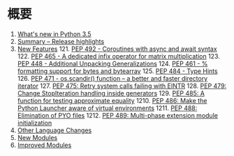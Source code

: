 # 概要
1. [What's new in Python 3.5](whatnews/README.md)
  11. [Summary – Release highlights](whatnews/Summary_Release_highlights.md)
  12. [New Features](whatnews/NewFeatures.md)
    121. [PEP 492 - Coroutines with async and await syntax](whatnews/NewFeatures.md/#pep-492---coroutines-with-async-and-await-syntax)
    122. [PEP 465 - A dedicated infix operator for matrix multiplication](whatnews/NewFeatures.md/#pep-465---a-dedicated-infix-operator-for-matrix-multiplication)
    123. [PEP 448 - Additional Unpacking Generalizations](whatnews/NewFeatures.md/#pep-448---additional-unpacking-generalizations)
    124. [PEP 461 - % formatting support for bytes and bytearray](whatnews/NewFeatures.md/#pep-461----formatting-support-for-bytes-and-bytearray)
    125. [PEP 484 - Type Hints](whatnews/NewFeatures.md/#pep-484---type-hints)
    126. [PEP 471 - os.scandir() function – a better and faster directory iterator](whatnews/NewFeatures.md/#pep-471---osscandir-function-–-a-better-and-faster-directory-iterator)
    127. [PEP 475: Retry system calls failing with EINTR](whatnews/NewFeatures.md/#pep-475-retry-system-calls-failing-with-eintr)
    128. [PEP 479: Change StopIteration handling inside generators](whatnews/NewFeatures.md/#pep-479-change-stopiteration-handling-inside-generators)
    129. [PEP 485: A function for testing approximate equality](whatnews/NewFeatures.md/#pep-485-a-function-for-testing-approximate-equality)
    1210. [PEP 486: Make the Python Launcher aware of virtual environments](whatnews/NewFeatures.md/#pep-486-make-the-python-launcher-aware-of-virtual-environments)
    1211. [PEP 488: Elimination of PYO files](whatnews/NewFeatures.md/#pep-488-elimination-of-pyo-files)
    1212. [PEP 489: Multi-phase extension module initialization](whatnews/NewFeatures/#pep-489-multi-phase-extension-module-initialization)
  13. [Other Language Changes](whatnews/OtherLanguageChanges.md)
  14. [New Modules](whatnews/NewModules.md)
  15. [Improved Modules](whatnews/ImprovedModules.md)
